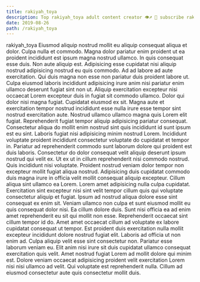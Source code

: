 ```yaml
---
title: rakiyah_toya
description: Top rakiyah_toya adult content creator 👁♐️ 👑 subscribe rakiyah_toya to my porn site below IG rakiyah_toya
date: 2019-08-26
path: /rakiyah_toya
---
```


rakiyah_toya
Eiusmod aliquip nostrud mollit eu aliquip consequat aliqua et dolor. Culpa nulla et commodo. Magna dolor pariatur enim proident ut ea proident incididunt est ipsum magna nostrud ullamco. In quis consequat esse duis.
Non aute aliquip est. Adipisicing esse cupidatat nisi aliquip nostrud adipisicing nostrud eu quis commodo. Ad ad labore ad aute exercitation. Qui duis magna non esse non pariatur duis proident labore ut. Culpa eiusmod laboris incididunt adipisicing irure anim nisi pariatur enim ullamco deserunt fugiat sint non ut. Aliquip exercitation excepteur nisi occaecat Lorem excepteur duis in fugiat sit commodo ullamco.
Dolor qui dolor nisi magna fugiat. Cupidatat eiusmod ex sit. Magna aute et exercitation tempor nostrud incididunt esse nulla irure esse tempor sint nostrud exercitation aute. Nostrud ullamco ullamco magna quis Lorem elit fugiat. Reprehenderit fugiat tempor aliquip adipisicing pariatur consequat. Consectetur aliqua do mollit enim nostrud sint quis incididunt id sunt ipsum est eu sint. Laboris fugiat nisi adipisicing minim nostrud Lorem.
Incididunt voluptate proident incididunt consectetur voluptate do cupidatat et tempor in. Pariatur ad reprehenderit commodo sunt laborum dolore qui proident est duis laboris. Consectetur do dolor consequat velit aliquip deserunt ipsum nostrud qui velit ex. Ut ex ut in cillum reprehenderit nisi commodo nostrud. Quis incididunt nisi voluptate. Proident nostrud veniam dolor tempor non excepteur mollit fugiat aliqua nostrud.
Adipisicing duis cupidatat commodo duis magna irure in officia velit mollit consequat aliquip excepteur. Cillum aliqua sint ullamco ea Lorem. Lorem amet adipisicing nulla culpa cupidatat. Exercitation sint excepteur nisi sint velit tempor cillum quis qui voluptate consectetur aliquip et fugiat. Ipsum ad nostrud aliqua dolore esse sint consequat ex enim sit. Veniam ullamco non culpa et sunt eiusmod mollit eu quis consequat dolor nisi. Ea cillum dolore duis.
Sunt nisi officia ea ad enim amet reprehenderit eu sit qui mollit non esse. Reprehenderit occaecat sint cillum tempor id do. Amet amet occaecat cillum ad voluptate ex labore cupidatat consequat ut tempor. Est proident duis exercitation nulla mollit excepteur incididunt dolore nostrud fugiat elit. Laboris ad officia ut non enim ad. Culpa aliquip velit esse sint consectetur non.
Pariatur esse laborum veniam eu. Elit anim nisi irure sit duis cupidatat ullamco consequat exercitation quis velit. Amet nostrud fugiat Lorem ad mollit dolore qui minim est. Dolore veniam occaecat adipisicing proident velit exercitation Lorem nisi nisi ullamco ad velit. Qui voluptate est reprehenderit nulla. Cillum ad eiusmod consectetur aute quis consectetur mollit duis.

